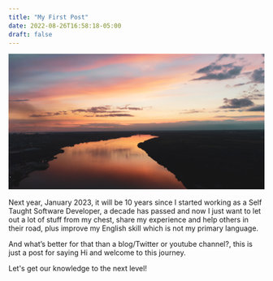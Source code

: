 ```yaml
---
title: "My First Post"
date: 2022-08-26T16:58:18-05:00
draft: false
---
```


![Alt text](my-first-post-hero.jpg "Image by https://unsplash.com/es/fotos/4FBv5ZC3cdk")

Next year, January 2023, it will be 10 years since I started working as a Self Taught Software Developer, a decade has passed and now I just want to let out a lot of stuff from my chest, share my experience and help others in their road, plus improve my English skill which is not my primary language.

And what’s better for that than a blog/Twitter or youtube channel?, this is just a post for saying Hi and welcome to this journey.

Let's get our knowledge to the next level!


